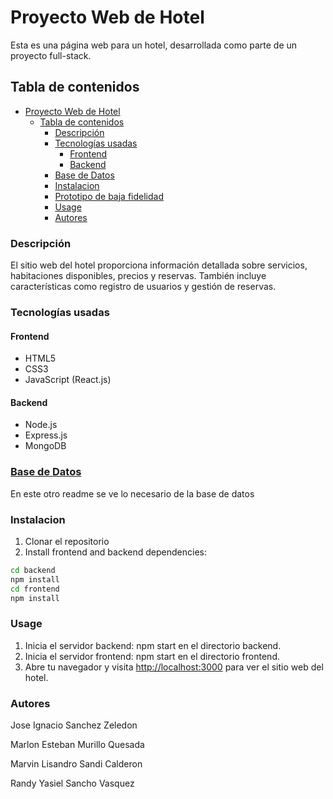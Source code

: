 # Proyecto Web de Hotel

Esta es una página web para un hotel, desarrollada como parte de un proyecto full-stack.

## Tabla de contenidos

- [Proyecto Web de Hotel](#proyecto-web-de-hotel)
  - [Tabla de contenidos](#tabla-de-contenidos)
    - [Descripción](#descripción)
    - [Tecnologías usadas](#tecnologías-usadas)
      - [Frontend](#frontend)
      - [Backend](#backend)
    - [Base de Datos](#base-de-datos)
    - [Instalacion](#instalacion)
    - [Prototipo de baja fidelidad](./low_fidelity_prototype/Low%20Fidelity%20Prototype%20P.I.pdf)
    - [Usage](#usage)
    - [Autores](#autores)

### Descripción

El sitio web del hotel proporciona información detallada sobre servicios, habitaciones disponibles, precios y reservas. También incluye características como registro de usuarios y gestión de reservas.

### Tecnologías usadas

#### Frontend

- HTML5
- CSS3
- JavaScript (React.js)

#### Backend

- Node.js
- Express.js
- MongoDB

### [Base de Datos](BD/base_de_datos.md)

En este otro readme se ve lo necesario de la base de datos

### Instalacion

1. Clonar el repositorio
2. Install frontend and backend dependencies:

```bash
cd backend
npm install
cd frontend
npm install
```

### Usage

1. Inicia el servidor backend: npm start en el directorio backend.
2. Inicia el servidor frontend: npm start en el directorio frontend.
3. Abre tu navegador y visita [http://localhost:3000](http://localhost:3000) para ver el sitio web del hotel.

### Autores

Jose Ignacio Sanchez Zeledon

Marlon Esteban Murillo Quesada

Marvin Lisandro Sandi Calderon

Randy Yasiel Sancho Vasquez
